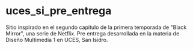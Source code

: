 # uces_si_pre_entrega
Sitio inspirado en el segundo capitulo de la primera temporada de "Black Mirror", una serie de Netflix. Pre entrega desarrollada en la materia de Diseño Multimedia 1 en UCES, San Isidro.
